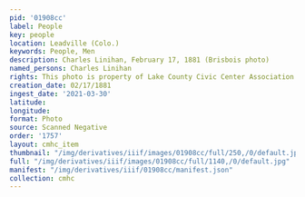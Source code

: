 ```yaml
---
pid: '01908cc'
label: People
key: people
location: Leadville (Colo.)
keywords: People, Men
description: Charles Linihan, February 17, 1881 (Brisbois photo)
named_persons: Charles Linihan
rights: This photo is property of Lake County Civic Center Association.
creation_date: 02/17/1881
ingest_date: '2021-03-30'
latitude: 
longitude: 
format: Photo
source: Scanned Negative
order: '1757'
layout: cmhc_item
thumbnail: "/img/derivatives/iiif/images/01908cc/full/250,/0/default.jpg"
full: "/img/derivatives/iiif/images/01908cc/full/1140,/0/default.jpg"
manifest: "/img/derivatives/iiif/01908cc/manifest.json"
collection: cmhc
---
```

